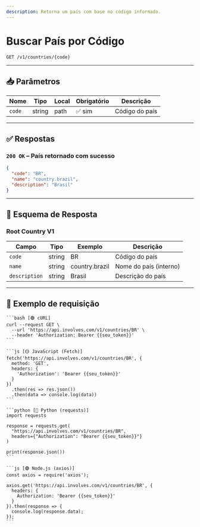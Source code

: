 ```yaml
---
description: Retorna um país com base no código informado.
---
```


# Buscar País por Código

`GET /v1/countries/{code}`

***

## 📥 Parâmetros

| Nome   | Tipo   | Local | Obrigatório | Descrição      |
| ------ | ------ | ----- | ----------- | -------------- |
| `code` | string | path  | ✅ sim       | Código do país |

***

## ✅ Respostas

### `200 OK` – País retornado com sucesso

```json
{
  "code": "BR",
  "name": "country.brazil",
  "description": "Brasil"
}
```

***

## 🧬 Esquema de Resposta

### Root Country V1

| Campo         | Tipo   | Exemplo        | Descrição              |
| ------------- | ------ | -------------- | ---------------------- |
| `code`        | string | BR             | Código do país         |
| `name`        | string | country.brazil | Nome do país (interno) |
| `description` | string | Brasil         | Descrição do país      |

***

## 📘 Exemplo de requisição

````tabs
```bash [🟢 cURL]
curl --request GET \
  --url 'https://api.involves.com/v1/countries/BR' \
  --header 'Authorization: Bearer {{seu_token}}'
```

```js [🟡 JavaScript (Fetch)]
fetch('https://api.involves.com/v1/countries/BR', {
  method: 'GET',
  headers: {
    'Authorization': 'Bearer {{seu_token}}'
  }
})
  .then(res => res.json())
  .then(data => console.log(data))
```

```python [🔵 Python (requests)]
import requests

response = requests.get(
  "https://api.involves.com/v1/countries/BR",
  headers={"Authorization": "Bearer {{seu_token}}"}
)

print(response.json())
```

```js [🟣 Node.js (axios)]
const axios = require('axios');

axios.get('https://api.involves.com/v1/countries/BR', {
  headers: {
    Authorization: 'Bearer {{seu_token}}'
  }
}).then(response => {
  console.log(response.data);
});
```
````
